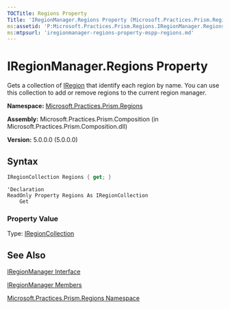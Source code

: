 ```yaml
---
TOCTitle: Regions Property
Title: 'IRegionManager.Regions Property (Microsoft.Practices.Prism.Regions)'
ms:assetid: 'P:Microsoft.Practices.Prism.Regions.IRegionManager.Regions'
ms:mtpsurl: 'iregionmanager-regions-property-mspp-regions.md'
---
```


# IRegionManager.Regions Property

Gets a collection of [IRegion](/patterns-practices/reference/iregion-interface-mspp-regions) that identify each region by name. You can use this collection to add or remove regions to the current region manager.

**Namespace:** [Microsoft.Practices.Prism.Regions](/patterns-practices/reference/mspp-regions-namespace)

**Assembly:** Microsoft.Practices.Prism.Composition (in Microsoft.Practices.Prism.Composition.dll)

**Version:** 5.0.0.0 (5.0.0.0)

## Syntax

```C#
IRegionCollection Regions { get; }
```

```VB
'Declaration
ReadOnly Property Regions As IRegionCollection
	Get
```

### Property Value

Type: [IRegionCollection](/patterns-practices/reference/iregioncollection-interface-mspp-regions)

## See Also

[IRegionManager Interface](/patterns-practices/reference/iregionmanager-interface-mspp-regions)

[IRegionManager Members](/patterns-practices/reference/iregionmanager-members-mspp-regions)

[Microsoft.Practices.Prism.Regions Namespace](/patterns-practices/reference/mspp-regions-namespace)
